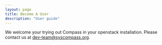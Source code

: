```yaml
---
layout: page
title: Become A User
description: "User guide"
---
```


We welcome your trying out Compass in your openstack installation. Please contact us at dev-team@syscompass.org.
